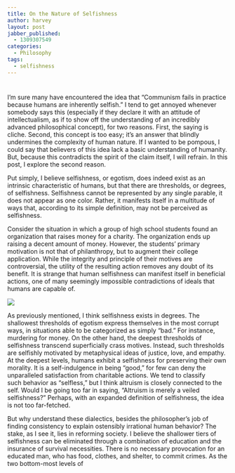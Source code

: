 ```yaml
---
title: On the Nature of Selfishness
author: harvey
layout: post
jabber_published:
  - 1309307549
categories:
  - Philosophy
tags:
  - selfishness
---
```

# 

I’m sure many have encountered the idea that “Communism fails in practice because humans are inherently selfish.” I tend to get annoyed whenever somebody says this (especially if they declare it with an attitude of intellectualism, as if to show off the understanding of an incredibly advanced philosophical concept), for two reasons. First, the saying is cliche. Second, this concept is too easy; it’s an answer that blindly undermines the complexity of human nature. If I wanted to be pompous, I could say that believers of this idea lack a basic understanding of humanity. But, because this contradicts the spirit of the claim itself, I will refrain. In this post, I explore the second reason.

Put simply, I believe selfishness, or egotism, does indeed exist as an intrinsic characteristic of humans, but that there are thresholds, or degrees, of selfishness. Selfishness cannot be represented by any single parable, it does not appear as one color. Rather, it manifests itself in a multitude of ways that, according to its simple definition, may not be perceived as selfishness.

Consider the situation in which a group of high school students found an organization that raises money for a charity. The organization ends up raising a decent amount of money. However, the students’ primary motivation is not that of philanthropy, but to augment their college application. While the integrity and principle of their motives are controversial, the utility of the resulting action removes any doubt of its benefit. It is strange that human selfishness can manifest itself in beneficial actions, one of many seemingly impossible contradictions of ideals that humans are capable of.

![][1]

 [1]: http://www.google.com/url?source=imgres&ct=img&q=http://www.corrupt.org/drupal/files/images/help.jpg&sa=X&ei=unAKTrrDDoLw0gGgpuR6&ved=0CAQQ8wc4IQ&usg=AFQjCNGVv2b2PlsZU4Z9XvsfsSz2ETh5PA

As previously mentioned, I think selfishness exists in degrees. The shallowest thresholds of egotism express themselves in the most corrupt ways, in situations able to be categorized as simply “bad.” For instance, murdering for money. On the other hand, the deepest thresholds of selfishness transcend superficially crass motives. Instead, such thresholds are selfishly motivated by metaphysical ideas of justice, love, and empathy. At the deepest levels, humans exhibit a selfishness for preserving their own morality. It is a self-indulgence in being “good,” for few can deny the unparalleled satisfaction from charitable actions. We tend to classify such behavior as “selfless,” but I think altruism is closely connected to the self. Would I be going too far in saying, “Altruism is merely a veiled selfishness?” Perhaps, with an expanded definition of selfishness, the idea is not too far-fetched.

But why understand these dialectics, besides the philosopher’s job of finding consistency to explain ostensibly irrational human behavior? The stake, as I see it, lies in reforming society. I believe the shallower tiers of selfishness can be eliminated through a combination of education and the insurance of survival necessities. There is no necessary provocation for an educated man, who has food, clothes, and shelter, to commit crimes. As the two bottom-most levels of 
